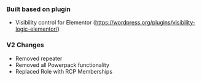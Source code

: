 ### Built based on plugin
- Visibility control for Elementor (https://wordpress.org/plugins/visibility-logic-elementor/)

### V2 Changes
- Removed repeater
- Removed all Powerpack functionality
- Replaced Role with RCP Memberships

